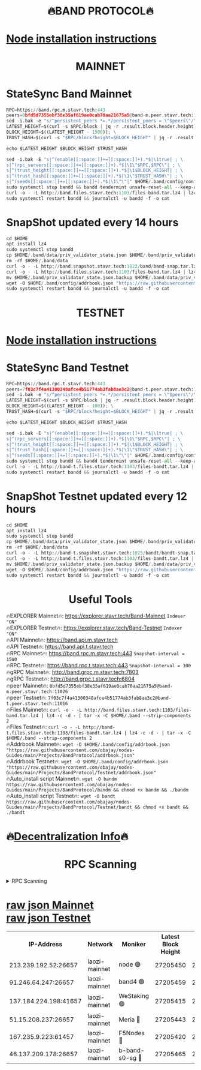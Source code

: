 <h1 align="center"> 🔥BAND PROTOCOL🔥</h1>

[Node installation instructions](https://github.com/obajay/nodes-Guides/tree/main/Projects/BandProtocol)
=

<h1 align="center"> MAINNET</h1>

# StateSync Band Mainnet
```python
RPC=https://band.rpc.m.stavr.tech:443
peers=0bfd5d7355ebf38e35af619ae0cab70aa21675a5@band-m.peer.stavr.tech:11026
sed -i.bak -e "s/^persistent_peers *=.*/persistent_peers = \"$peers\"/" $HOME/.band/config/config.toml
LATEST_HEIGHT=$(curl -s $RPC/block | jq -r .result.block.header.height); \
BLOCK_HEIGHT=$((LATEST_HEIGHT - 1500)); \
TRUST_HASH=$(curl -s "$RPC/block?height=$BLOCK_HEIGHT" | jq -r .result.block_id.hash)

echo $LATEST_HEIGHT $BLOCK_HEIGHT $TRUST_HASH

sed -i.bak -E "s|^(enable[[:space:]]+=[[:space:]]+).*$|\1true| ; \
s|^(rpc_servers[[:space:]]+=[[:space:]]+).*$|\1\"$RPC,$RPC\"| ; \
s|^(trust_height[[:space:]]+=[[:space:]]+).*$|\1$BLOCK_HEIGHT| ; \
s|^(trust_hash[[:space:]]+=[[:space:]]+).*$|\1\"$TRUST_HASH\"| ; \
s|^(seeds[[:space:]]+=[[:space:]]+).*$|\1\"\"|" $HOME/.band/config/config.toml
sudo systemctl stop bandd && bandd tendermint unsafe-reset-all --keep-addr-book
curl -o - -L http://band.files.stavr.tech:1103/files-band.tar.lz4 | lz4 -c -d - | tar -x -C $HOME/.band --strip-components 2
sudo systemctl restart bandd && journalctl -u bandd -f -o cat
```
# SnapShot updated every 14 hours
```python
cd $HOME
apt install lz4
sudo systemctl stop bandd
cp $HOME/.band/data/priv_validator_state.json $HOME/.band/priv_validator_state.json.backup
rm -rf $HOME/.band/data
curl -o - -L http://band.snapshot.stavr.tech:1022/band/band-snap.tar.lz4 | lz4 -c -d - | tar -x -C $HOME/.band --strip-components 2
curl -o - -L http://band.files.stavr.tech:1103/files-band.tar.lz4 | lz4 -c -d - | tar -x -C $HOME/.band --strip-components 2
mv $HOME/.band/priv_validator_state.json.backup $HOME/.band/data/priv_validator_state.json
wget -O $HOME/.band/config/addrbook.json "https://raw.githubusercontent.com/obajay/nodes-Guides/main/Projects/BandProtocol/addrbook.json"
sudo systemctl restart bandd && journalctl -u bandd -f -o cat
```

<h1 align="center"> TESTNET</h1>

[Node installation instructions](https://github.com/obajay/nodes-Guides/tree/main/Projects/BandProtocol/Testnet)
=

# StateSync Band Testnet
```python
RPC=https://band.rpc.t.stavr.tech:443
peers=7f03c7f4a41300348afce4b51774ab3fab8ae3c2@band-t.peer.stavr.tech:11016
sed -i.bak -e "s/^persistent_peers *=.*/persistent_peers = \"$peers\"/" $HOME/.band/config/config.toml
LATEST_HEIGHT=$(curl -s $RPC/block | jq -r .result.block.header.height); \
BLOCK_HEIGHT=$((LATEST_HEIGHT - 100)); \
TRUST_HASH=$(curl -s "$RPC/block?height=$BLOCK_HEIGHT" | jq -r .result.block_id.hash)

echo $LATEST_HEIGHT $BLOCK_HEIGHT $TRUST_HASH

sed -i.bak -E "s|^(enable[[:space:]]+=[[:space:]]+).*$|\1true| ; \
s|^(rpc_servers[[:space:]]+=[[:space:]]+).*$|\1\"$RPC,$RPC\"| ; \
s|^(trust_height[[:space:]]+=[[:space:]]+).*$|\1$BLOCK_HEIGHT| ; \
s|^(trust_hash[[:space:]]+=[[:space:]]+).*$|\1\"$TRUST_HASH\"| ; \
s|^(seeds[[:space:]]+=[[:space:]]+).*$|\1\"\"|" $HOME/.band/config/config.toml
sudo systemctl stop bandd && bandd tendermint unsafe-reset-all --keep-addr-book
curl -o - -L http://band-t.files.stavr.tech:1103/files-bandt.tar.lz4 | lz4 -c -d - | tar -x -C $HOME/.band --strip-components 2
sudo systemctl restart bandd && journalctl -u bandd -f -o cat
```

# SnapShot Testnet updated every 12 hours
```python
cd $HOME
apt install lz4
sudo systemctl stop bandd
cp $HOME/.band/data/priv_validator_state.json $HOME/.band/priv_validator_state.json.backup
rm -rf $HOME/.band/data
curl -o - -L http://band-t.snapshot.stavr.tech:1025/bandt/bandt-snap.tar.lz4 | lz4 -c -d - | tar -x -C $HOME/.band --strip-components 2
curl -o - -L http://band-t.files.stavr.tech:1103/files-bandt.tar.lz4 | lz4 -c -d - | tar -x -C $HOME/.band --strip-components 2
mv $HOME/.band/priv_validator_state.json.backup $HOME/.band/data/priv_validator_state.json
wget -O $HOME/.band/config/addrbook.json "https://raw.githubusercontent.com/obajay/nodes-Guides/main/Projects/BandProtocol/Testnet/addrbook.json"
sudo systemctl restart bandd && journalctl -u bandd -f -o cat
```
 <h1 align="center"> Useful Tools</h1>

🔥EXPLORER Mainnet🔥:      https://explorer.stavr.tech/Band-Mainnet		        `Indexer "ON"` \
🔥EXPLORER Testnet🔥:      https://explorer.stavr.tech/Band-Testnet       `Indexer "ON"` \
🔥API Mainnet🔥: 			 		 https://band.api.m.stavr.tech \
🔥API Testnet🔥: 			 		 https://band.api.t.stavr.tech \
🔥RPC Mainnet🔥:           https://band.rpc.m.stavr.tech:443              `Snapshot-interval = 1500` \
🔥RPC Testnet🔥:           https://band.rpc.t.stavr.tech:443              `Snapshot-interval = 100` \
🔥gRPC Mainnet🔥:          http://band.grpc.m.stavr.tech:7803 \
🔥gRPC Testnet🔥:          http://band.grpc.t.stavr.tech:6804 \
🔥peer Mainnet🔥:					 `0bfd5d7355ebf38e35af619ae0cab70aa21675a5@band-m.peer.stavr.tech:11026` \
🔥peer Testnet🔥:					 `7f03c7f4a41300348afce4b51774ab3fab8ae3c2@band-t.peer.stavr.tech:11016` \
🔥Files Mainnet🔥: ```curl -o - -L http://band.files.stavr.tech:1103/files-band.tar.lz4 | lz4 -c -d - | tar -x -C $HOME/.band --strip-components 2``` \
🔥Files Testnet🔥: ```curl -o - -L http://band-t.files.stavr.tech:1103/files-bandt.tar.lz4 | lz4 -c -d - | tar -x -C $HOME/.band --strip-components 2``` \
🔥Addrbook Mainnet🔥:    ```wget -O $HOME/.band/config/addrbook.json "https://raw.githubusercontent.com/obajay/nodes-Guides/main/Projects/BandProtocol/addrbook.json"``` \
🔥Addrbook Testnet🔥:    ```wget -O $HOME/.band/config/addrbook.json "https://raw.githubusercontent.com/obajay/nodes-Guides/main/Projects/BandProtocol/Testnet/addrbook.json"``` \
🔥Auto_install script Mainnet🔥: ```wget -O bandm https://raw.githubusercontent.com/obajay/nodes-Guides/main/Projects/BandProtocol/bandm && chmod +x bandm && ./bandm``` \
🔥Auto_install script Testnet🔥: ```wget -O bandt https://raw.githubusercontent.com/obajay/nodes-Guides/main/Projects/BandProtocol/Testnet/bandt && chmod +x bandt && ./bandt```

🔥[Decentralization Info](https://github.com/obajay/StateSync-snapshots/tree/main/Projects/BandProtocol/Decentralization)🔥
=

<h1 align="center"> RPC Scanning</h1>

<details>
<summary>RPC Scanning</summary>

<h2 align="center"> We scan nodes in real time every 4 hours. And we provide the final result of RPC endpoints.
We cannot influence the operation of these nodes in any way. </h2>


```python
If Voting Power is higher than 0 --> then the Node is a validator of the network and may be subject to attack and be a potential threat to the chain.
```
```python
We marked such validators with a red symbol
```

</details>

[raw json Mainnet](https://rpc-check.bandm.stavr.tech/bandm/rpcbandm_result.json) \
[raw json Testnet](https://github.com/obajay/StateSync-snapshots/tree/main/Projects/BandProtocol/Rpc-Check-Testnet)
=

<table><tr><th>IP-Address</th><th>Network</th><th>Moniker</th><th>Latest Block Height</th><th>Earliest Block Height</th><th>Catching Up</th><th>Tx Index</th><th>Voting Power</th><th>Scan Time</th></tr><tr><td>213.239.192.52:26657</td><td>laozi-mainnet</td><td>node 🟢</td><td>27205450</td><td>21737961</td><td>False</td><td>on</td><td>0</td><td>2024-03-23T05:10:22.124761905UTC</td></tr><tr><td>91.246.64.247:26657</td><td>laozi-mainnet</td><td>band4 🟢</td><td>27205459</td><td>24780001</td><td>False</td><td>off</td><td>0</td><td>2024-03-23T05:10:47.036034199UTC</td></tr><tr><td>137.184.224.198:41657</td><td>laozi-mainnet</td><td>WeStaking 🟢</td><td>27205415</td><td>25541046</td><td>False</td><td>off</td><td>0</td><td>2024-03-23T05:08:49.844737108UTC</td></tr><tr><td>51.15.208.237:26657</td><td>laozi-mainnet</td><td>Meria 🔴</td><td>27205443</td><td>26599563</td><td>False</td><td>on</td><td>303349</td><td>2024-03-23T05:10:03.614870156UTC</td></tr><tr><td>167.235.9.223:61457</td><td>laozi-mainnet</td><td>F5Nodes 🔴</td><td>27205420</td><td>26790093</td><td>False</td><td>off</td><td>115</td><td>2024-03-23T05:09:02.273845070UTC</td></tr><tr><td>46.137.209.178:26657</td><td>laozi-mainnet</td><td>b-band-s0-sg 🔴</td><td>27205465</td><td>27201070</td><td>False</td><td>off</td><td>2573630</td><td>2024-03-23T05:11:02.646609886UTC</td></tr></table>
